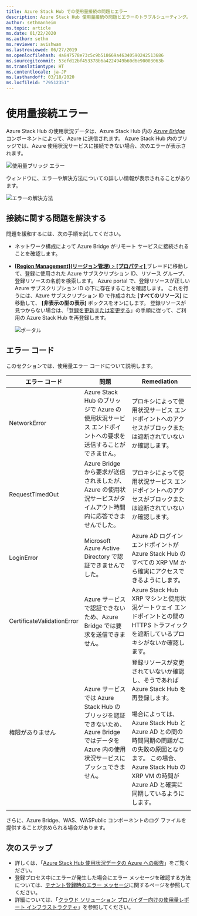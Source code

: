 ```yaml
---
title: Azure Stack Hub での使用量接続の問題とエラー
description: Azure Stack Hub 使用量接続の問題とエラーのトラブルシューティング。
author: sethmanheim
ms.topic: article
ms.date: 01/22/2020
ms.author: sethm
ms.reviewer: avishwan
ms.lastreviewed: 06/27/2019
ms.openlocfilehash: 4a847578e73c5c9b518669a46340590242513686
ms.sourcegitcommit: 53efd12bf453378b6a4224949b60d6e90003063b
ms.translationtype: HT
ms.contentlocale: ja-JP
ms.lasthandoff: 03/18/2020
ms.locfileid: "79512351"
---
```

# <a name="usage-connectivity-errors"></a>使用量接続エラー

Azure Stack Hub の使用状況データは、Azure Stack Hub 内の [*Azure Bridge*](azure-stack-usage-reporting.md) コンポーネントによって、Azure に送信されます。 Azure Stack Hub 内のブリッジでは、Azure 使用状況サービスに接続できない場合、次のエラーが表示されます。

![使用量ブリッジ エラー](media/azure-stack-usage-issues/usageerror2.png)

ウィンドウに、エラーや解決方法についての詳しい情報が表示されることがあります。

![エラーの解決方法](media/azure-stack-usage-issues/usageerror3.png)

## <a name="resolve-connectivity-issues"></a>接続に関する問題を解決する

問題を緩和するには、次の手順を試してください。

- ネットワーク構成によって Azure Bridge がリモート サービスに接続されることを確認します。

- [ **[Region Management]\(リージョン管理\)**  >  **[プロパティ]** ](azure-stack-registration.md#verify-azure-stack-hub-registration) ブレードに移動して、登録に使用された Azure サブスクリプション ID、リソース グループ、登録リソースの名前を検索します。 Azure portal で、登録リソースが正しい Azure サブスクリプション ID の下に存在することを確認します。 これを行うには、Azure サブスクリプション ID で作成された **[すべてのリソース]** に移動して、 **[非表示の型の表示]** ボックスをオンにします。 登録リソースが見つからない場合は、「[登録を更新または変更する](azure-stack-registration.md#renew-or-change-registration)」の手順に従って、ご利用の Azure Stack Hub を再登録します。

  ![ポータル](media/azure-stack-usage-issues/stackres.png)

## <a name="error-codes"></a>エラー コード

このセクションでは、使用量エラー コードについて説明します。

| エラー コード                 | 問題                                                                                                                                             | Remediation                                                                                                                                                                                                                                                                                        |
|----------------------------|---------------------------------------------------------------------------------------------------------------------------------------------------|----------------------------------------------------------------------------------------------------------------------------------------------------------------------------------------------------------------------------------------------------------------------------------------------------|
| NetworkError               | Azure Stack Hub のブリッジで Azure の使用状況サービス エンドポイントへの要求を送信することができません。                                                            | プロキシによって使用状況サービス エンドポイントへのアクセスがブロックまたは遮断されていないか確認します。                                                                                                                                                                                                             |
| RequestTimedOut            | Azure Bridge から要求が送信されましたが、Azure の使用状況サービスがタイムアウト時間内に応答できませんでした。                             | プロキシによって使用状況サービス エンドポイントへのアクセスがブロックまたは遮断されていないか確認します。                                                                                                                                                                                                                        |
| LoginError                 | Microsoft Azure Active Directory で認証できませんでした。                                                                                                             | Azure AD ログイン エンドポイントが Azure Stack Hub のすべての XRP VM から確実にアクセスできるようにします。                                                                                                                                                                                                                     |
| CertificateValidationError | Azure サービスで認証できないため、Azure Bridge では要求を送信できません。                                    | Azure Stack Hub XRP マシンと使用状況ゲートウェイ エンドポイントとの間の HTTPS トラフィックを遮断しているプロキシがないか確認します。                                                                                                                                                                                      |
| 権限がありません               | Azure サービスでは Azure Stack Hub のブリッジを認証できないため、Azure Bridge ではデータを Azure 内の使用状況サービスにプッシュできません。 | 登録リソースが変更されていないか確認し、そうであれば Azure Stack Hub を再登録します。 <br><br> 場合によっては、Azure Stack Hub と Azure AD との間の時間同期の問題がこの失敗の原因となります。 この場合、Azure Stack Hub の XRP VM の時間が Azure AD と確実に同期しているようにします。 |
|                            |                                                                                                                                                   |                                                                                                                                                                                                                                                                                                    |

さらに、Azure Bridge、WAS、WASPublic コンポーネントのログ ファイルを提供することが求められる場合があります。

## <a name="next-steps"></a>次のステップ

- 詳しくは、「[Azure Stack Hub 使用状況データの Azure への報告](azure-stack-usage-reporting.md)」をご覧ください。
- 登録プロセス中にエラーが発生した場合にエラー メッセージを確認する方法については、[テナント登録時のエラー メッセージ](azure-stack-registration-errors.md)に関するページを参照してください。
- 詳細については、「[クラウド ソリューション プロバイダー向けの使用量レポート インフラストラクチャ](azure-stack-csp-ref-infrastructure.md)」を参照してください。
